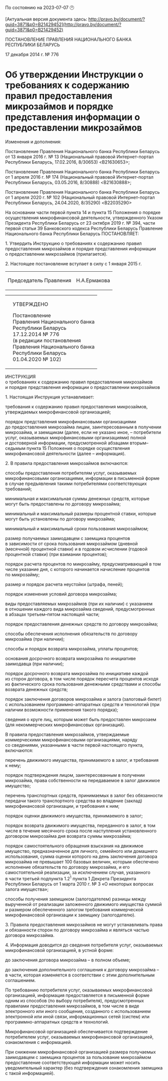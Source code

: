 По состоянию на 2023-07-07 &#x1F550;

[Актуальная версия документа здесь: http://pravo.by/document/?guid=3871&p0=B21429452](http://pravo.by/document/?guid=3871&p0=B21429452)

<p>ПОСТАНОВЛЕНИЕ ПРАВЛЕНИЯ НАЦИОНАЛЬНОГО БАНКА РЕСПУБЛИКИ БЕЛАРУСЬ</p>
<p>17 декабря 2014 г. № 776</p>
<h1>Об утверждении Инструкции о требованиях к содержанию правил предоставления микрозаймов и порядке представления информации о предоставлении микрозаймов</h1>
<p>Изменения и дополнения:</p>
<p>Постановление Правления Национального банка Республики Беларусь от 13 января 2016 г. № 13 (Национальный правовой Интернет-портал Республики Беларусь, 17.02.2016, 8/30653) &lt;B21630653&gt;;</p>
<p>Постановление Правления Национального банка Республики Беларусь от 1 апреля 2016 г. № 174 (Национальный правовой Интернет-портал Республики Беларусь, 03.05.2016, 8/30888) &lt;B21630888&gt;;</p>
<p>Постановление Правления Национального банка Республики Беларусь от 1 апреля 2020 г. № 102 (Национальный правовой Интернет-портал Республики Беларусь, 24.04.2020, 8/35290) &lt;B22035290&gt;</p>
<p></p>
<p>На основании части первой пункта 14 и пункта 15 Положения о порядке осуществления микрофинансовой деятельности, утвержденного Указом Президента Республики Беларусь от 23 октября 2019 г. № 394, части первой статьи 39 Банковского кодекса Республики Беларусь Правление Национального банка Республики Беларусь ПОСТАНОВЛЯЕТ:</p>
<p>1. Утвердить Инструкцию о требованиях к содержанию правил предоставления микрозаймов и порядке представления информации о предоставлении микрозаймов (прилагается).</p>
<p>2. Настоящее постановление вступает в силу с 1 января 2015 г.</p>
<p></p>
<table><tr>
<td><p>Председатель Правления</p></td>
<td><p>Н.А.Ермакова</p></td>
</tr></table>
<p></p>
<table><tr>
<td><p></p></td>
<td>
<p>УТВЕРЖДЕНО</p>
<p>Постановление <br>Правления Национального банка <br>Республики Беларусь<br>17.12.2014 № 776<br>(в редакции постановления<br>Правления Национального банка<br>Республики Беларусь<br>01.04.2020 № 102)</p>
</td>
</tr></table>
<p>ИНСТРУКЦИЯ<br>о требованиях к содержанию правил предоставления микрозаймов и порядке представления информации о предоставлении микрозаймов</p>
<p>1. Настоящая Инструкция устанавливает:</p>
<p>требования к содержанию правил предоставления микрозаймов, утверждаемых микрофинансовой организацией;</p>
<p>порядок представления микрофинансовыми организациями до предоставления микрозайма лицам, заинтересованным в получении микрозайма, и заемщикам (далее, если не указано иное, – потребители услуг, оказываемых микрофинансовыми организациями) полной и достоверной информации, предусмотренной абзацами вторым–седьмым пункта 15 Положения о порядке осуществления микрофинансовой деятельности (далее – информация).</p>
<p>2. В правила предоставления микрозаймов включаются:</p>
<p>способы предоставления потребителям услуг, оказываемых микрофинансовыми организациями, информации в письменной форме в случае предъявления такими потребителями соответствующих требований;</p>
<p>минимальная и максимальная суммы денежных средств, которые могут быть предоставлены по договору микрозайма;</p>
<p>минимальный и максимальный размеры процентной ставки, которые могут быть установлены по договору микрозайма;</p>
<p>минимальный и максимальный сроки пользования микрозаймом;</p>
<p>размер получаемых заимодавцем с заемщика процентов в зависимости от срока пользования микрозаймом (дневной (месячной) процентной ставки) и в годовом исчислении (годовой процентной ставки) (при взимании процентов);</p>
<p>порядок расчета процентов по микрозайму, предусматривающий в том числе указание дня, с которого начинается начисление процентов по микрозайму;</p>
<p>размер и порядок расчета неустойки (штрафа, пеней);</p>
<p>порядок изменения условий договора микрозайма;</p>
<p>виды предоставляемых микрозаймов (при их наличии) с указанием в отношении каждого вида микрозайма сведений, предусмотренных в абзацах третьем–пятом настоящей части;</p>
<p>порядок предоставления денежных средств по договору микрозайма;</p>
<p>способы обеспечения исполнения обязательств по договору микрозайма (при наличии);</p>
<p>способы и порядок возврата микрозайма, уплаты процентов;</p>
<p>основания досрочного возврата микрозайма по инициативе заимодавца (при наличии);</p>
<p>порядок досрочного возврата микрозайма по инициативе каждой из сторон договора, в том числе порядок пересчета процентов исходя из фактического срока пользования денежными средствами и способы возврата денежных средств;</p>
<p>порядок заключения договоров микрозайма и залога (залоговый билет) с использованием программно-аппаратных средств и технологий (при наличии возможности применения такого порядка);</p>
<p>сведения о круге лиц, которым может быть предоставлен микрозаем (для некоммерческих микрофинансовых организаций).</p>
<p>В правила предоставления микрозаймов, утверждаемые коммерческими микрофинансовыми организациями, наряду со сведениями, указанными в части первой настоящего пункта, включаются:</p>
<p>перечень движимого имущества, принимаемого в залог, и требования к нему;</p>
<p>порядок подтверждения лицом, заинтересованным в получении микрозайма, права собственности на передаваемое в залог движимое имущество;</p>
<p>перечень транспортных средств, принимаемых в залог без обязанности передачи такого транспортного средства во владение (заклад) микрофинансовой организации, и требования к ним;</p>
<p>порядок оценки движимого имущества, принимаемого в залог;</p>
<p>порядок возврата движимого имущества, переданного в залог, в том числе в течение месячного срока после наступления установленного договором микрозайма дня возврата суммы микрозайма;</p>
<p>порядок самостоятельного обращения взыскания на движимое имущество, предназначенное для личного, семейного или домашнего использования, сумма оценки которого на день заключения договора микрозайма не превышает 100 базовых величин, которым обеспечено исполнение обязательств по договору микрозайма, и его самостоятельной реализации, за исключением случая, указанного в части третьей подпункта 1.2<sup>1</sup> пункта 1 Декрета Президента Республики Беларусь от 1 марта 2010 г. № 3 «О некоторых вопросах залога имущества»;</p>
<p>способы получения заемщиком (залогодателем) разницы между вырученной от реализации заложенного движимого имущества суммой и размером обеспеченного залогом требования коммерческой микрофинансовой организации к заемщику (залогодателю).</p>
<p>3. Правила предоставления микрозаймов не могут устанавливать права и обязанности сторон по договору микрозайма и являться частью договора микрозайма.</p>
<p>4. Информация доводится до сведения потребителя услуг, оказываемых микрофинансовой организацией, в устной форме:</p>
<p>до заключения договора микрозайма – в полном объеме;</p>
<p>до заключения дополнительного соглашения к договору микрозайма – в части, которая изменяется в соответствии с этим дополнительным соглашением.</p>
<p>По требованию потребителя услуг, оказываемых микрофинансовой организацией, информация предоставляется в письменной форме одним из способов (по выбору потребителя), предусмотренных правилами предоставления микрозаймов, в том числе в виде электронного или иного сообщения, созданного с использованием электронной или иной связи, информационных сетей (систем) или программно-аппаратных средств и технологий.</p>
<p>Микрофинансовой организацией обеспечивается подтверждение потребителем услуг, оказываемых микрофинансовой организацией, ознакомления с информацией.</p>
<p>При снижении микрофинансовой организацией размера получаемых заимодавцем с заемщика процентов за пользование микрозаймом предоставление соответствующей информации может носить уведомительный характер (без подтверждения ознакомления заемщика с такой информацией).</p>
<p></p>